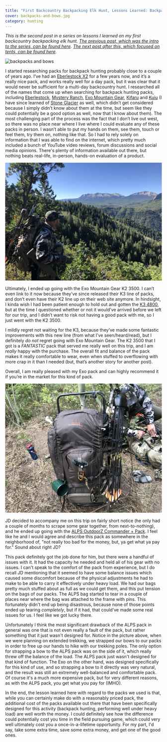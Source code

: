 ```yaml
---
title: "First Backcountry Backpacking Elk Hunt, Lessons Learned: Backpacks"
cover: backpacks-and-bows.jpg
category: hunting
---
```


_This is the second post in a series on lessons I learned on my first backcountry backpacking elk hunt. [The previous post, which was the intro to the series, can be found here](/first-backpacking-elk-hunt-lessons-learned-intro). [The next post after this, which focused on tents, can be found here](/first-backcountry-backpacking-elk-hunt-lessons-learned-tents)._

![backpacks and bows](backpacks-and-bows.jpg)

I started researching packs for backpack hunting probably close to a couple of years ago. I’ve had an [Eberlestock X2](https://eberlestock.com/products/x2-pack) for a few years now, and it’s a really nice pack, and works really well for a day pack, but it was clear that it would never be sufficient for a multi-day backcountry hunt.  I researched all of the names that come up when searching for backpack hunting packs, including [Eberlestock](https://eberlestock.com/), [Mystery Ranch](https://www.mysteryranch.com/), [Exo Mountain Gear](https://exomtngear.com/), [Kifaru](https://kifaru.net/) and [Kuiu](https://www.kuiu.com/) (I have since learned of [Stone Glacier](https://www.stoneglacier.com/) as well, which didn’t get considered because I simply didn’t know about them at the time, but seem like they could potentially be a good option as well, now that I know about them). The most challenging part of the process was the fact that I don’t live out west, so there was no place near where I live where I could evaluate any of these packs in person. I wasn’t able to put my hands on them, see them, touch or feel them, try them on, nothing like that. So I had to rely solely on information that I was able to find on the internet, which pretty much included a bunch of YouTube video reviews, forum discussions and social media opinions. There's plenty of information available out there, but nothing beats real-life, in-person, hands-on evaluation of a product.

![my Exo K2 3500](my-pack-with-my-bow-strapped-to-it.png "The Exo Mountain Gear K2 3500 with my bow strapped to it")

Ultimately, I ended up going with the Exo Mountain Gear K2 3500. I can’t even link to it now because they’ve since released their K3 line of packs, and don’t even have their K2 line up on their web site anymore. In hindsight, I kinda wish I had been patient enough to hold out and gotten the [K3 4800](https://exomtngear.com/collections/packs/products/k3-4800-pack-system?variant=19549189242947), but at the time I questioned whether or not it would’ve arrived before we left for our trip, and I didn’t want to risk not having a good pack with me, so I just went with the K2 3500.

I mildly regret not waiting for the K3, because they’ve made some fantastic improvements with this new line (from what I’ve seen/heard/read), but I definitely _do not_ regret going with Exo Mountain Gear. The K2 3500 that I got is a _FANTASTIC_ pack that served me really well on this trip, and I am _really_ happy with the purchase. The overall fit and balance of the pack makes it really comfortable to wear, even when stuffed to overflowing with more crap in it than I needed (but, that’s another story for another post).

Overall, I am really pleased with my Exo pack and can highly recommend it if you’re in the market for this kind of pack.

![JD's ALPS OutdoorZ Commander+ pack](jds-pack.png "The ALPS OutdoorZ Commander + Pack Bag")

JD decided to accompany me on this trip on fairly short notice (he only had a couple of months to scrape some gear together, from next-to-nothing), and he ended up going with the [ALPS OutdoorZ Commander + Pack](https://amzn.com/B004R7L7YU). I feel like he and I would agree and describe this pack as somewhere in the neighborhood of, "not really too bad for the money, but, ya get what ya pay for." Sound about right JD?

This pack definitely got the job done for him, but there were a handful of issues with it. It had the capacity he needed and held all of his gear with no issues. I can't speak to the comfort of the pack from experience, but I do recall JD mentioning that it seemed to have some balance issues which caused some discomfort because of the physical adjustments he had to make to be able to carry it effectively under heavy load. We had our bags pretty much stuffed about as full as we could get them, and this put tension on the bags of our packs. The ALPS bag started to tear in a couple of places near where the bag was attached to the frame with pins. This fortunately didn't end up being disastrous, because none of those points ended up tearing _completely_, but if it had, that could've made some real issues for us. I feel like we got lucky there.

Unfortunately I think the most significant drawback of the ALPS pack in general was one that is not even really a fault of the pack, but rather something that it just wasn't designed for. Notice in the picture above, when we were planning on extended trekking, we strapped our bows to our packs in order to free up our hands to hike with our trekking poles. The only option for strapping a bow to the ALPS pack was on the side of it, which really threw off the balance of the load. The ALPS pack just wasn't designed for that kind of function. The Exo on the other hand, was designed specifically for this kind of use, and so strapping a bow to it directly was very natural, and the result was still an extremely well-balanced and comfortable pack. Of course it's a much more expensive pack, but for very different reasons, as with the ALPS pack, you get what you pay for (IMHO).

In the end, the lesson learned here with regard to the packs we used is that, while you can certainly make do with a reasonably priced pack, the additional cost of the packs available out there that have been specifically designed for this activity (backpack hunting, performing well under heavy load) are well worth the money. I could definitely see how the difference could potentially cost you time in the field pursuing game, which could very well ultimately cost you a once-in-a-lifetime opportunity. For my part, I'd say, take some extra time, save some extra money, and get one of the good ones.
